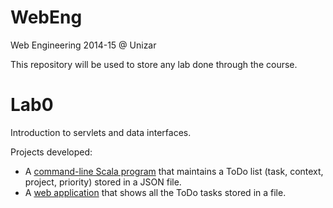 WebEng
======

Web Engineering 2014-15 @ Unizar

This repository will be used to store any lab done through the course.

# Lab0
Introduction to servlets and data interfaces.

Projects developed:
* A [command-line Scala program](https://github.com/SAReyes/WebEng/tree/master/Lab0/to-do-console) that maintains a ToDo list (task, context, project, priority) stored in a JSON file.
* A [web application](https://github.com/SAReyes/WebEng/tree/master/Lab0/to-do-webapp) that shows all the ToDo tasks stored in a file.